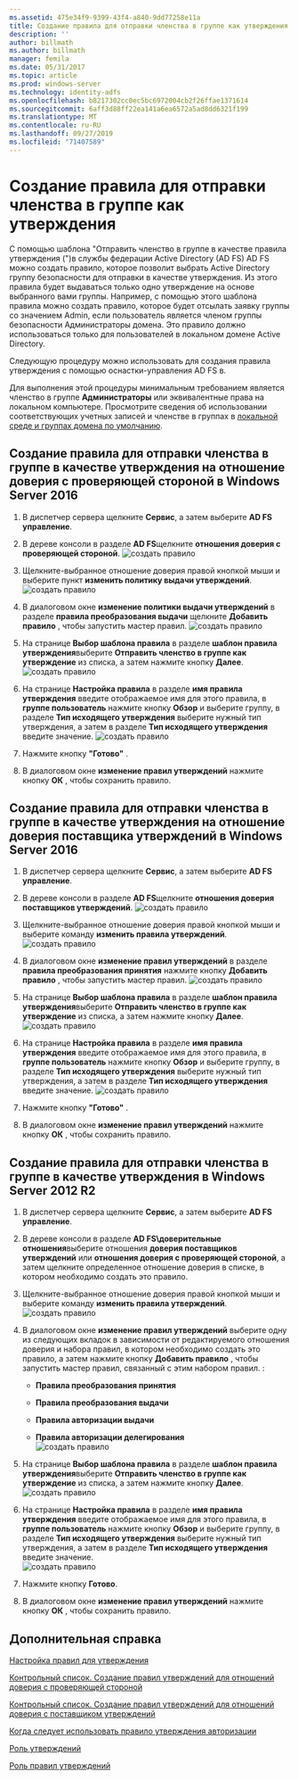 ```yaml
---
ms.assetid: 475e34f9-9399-43f4-a840-9dd77258e11a
title: Создание правила для отправки членства в группе как утверждения
description: ''
author: billmath
ms.author: billmath
manager: femila
ms.date: 05/31/2017
ms.topic: article
ms.prod: windows-server
ms.technology: identity-adfs
ms.openlocfilehash: b8217302cc0ec5bc6972004cb2f26ffae1371614
ms.sourcegitcommit: 6aff3d88ff22ea141a6ea6572a5ad8dd6321f199
ms.translationtype: MT
ms.contentlocale: ru-RU
ms.lasthandoff: 09/27/2019
ms.locfileid: "71407589"
---
```

# <a name="create-a-rule-to-send-group-membership-as-a-claim"></a>Создание правила для отправки членства в группе как утверждения

С помощью шаблона "Отправить членство в группе в качестве правила утверждения \("\)в службы федерации Active Directory (AD FS) AD FS можно создать правило, которое позволит выбрать Active Directory группу безопасности для отправки в качестве утверждения. Из этого правила будет выдаваться только одно утверждение на основе выбранного вами группы. Например, с помощью этого шаблона правила можно создать правило, которое будет отсылать заявку группы со значением Admin, если пользователь является членом группы безопасности Администраторы домена. Это правило должно использоваться только для пользователей в локальном домене Active Directory.  
  
Следующую процедуру можно использовать для создания правила утверждения с помощью оснастки\-управления AD FS в.  
  
Для выполнения этой процедуры минимальным требованием является членство в группе **Администраторы** или эквивалентные права на локальном компьютере.  Просмотрите сведения об использовании соответствующих учетных записей и членстве в группах в [локальной среде и группах домена по умолчанию](https://go.microsoft.com/fwlink/?LinkId=83477).   

## <a name="to-create-a-rule-to-send-group-membership-as-a-claim-on-a-relying-party-trust-in-windows-server-2016"></a>Создание правила для отправки членства в группе в качестве утверждения на отношение доверия с проверяющей стороной в Windows Server 2016 

1.  В диспетчер сервера щелкните **Сервис**, а затем выберите **AD FS управление**.  
  
2.  В дереве консоли в разделе **AD FS**щелкните **отношения доверия с проверяющей стороной**. 
![создать правило](media/Create-a-Rule-to-Pass-Through-or-Filter-an-Incoming-Claim/claimrule9.PNG)  
  
3.  Щелкните\-выбранное отношение доверия правой кнопкой мыши и выберите пункт **изменить политику выдачи утверждений**.
![создать правило](media/Create-a-Rule-to-Pass-Through-or-Filter-an-Incoming-Claim/claimrule10.PNG)   
  
4.  В диалоговом окне **изменение политики выдачи утверждений** в разделе **правила преобразования выдачи** щелкните **Добавить правило** , чтобы запустить мастер правил. 
![создать правило](media/Create-a-Rule-to-Pass-Through-or-Filter-an-Incoming-Claim/claimrule11.PNG)    

5.  На странице **Выбор шаблона правила** в разделе **шаблон правила утверждения**выберите **Отправить членство в группе как утверждение** из списка, а затем нажмите кнопку **Далее**.  
![создать правило](media/Create-a-Rule-to-Send-Group-Membership-as-a-Claim/group3.PNG)      

6.   На странице **Настройка правила** в разделе **имя правила утверждения** введите отображаемое имя для этого правила, в **группе пользователь** нажмите кнопку **Обзор** и выберите группу, в разделе **Тип исходящего утверждения** выберите нужный тип утверждения, а затем в разделе  **Тип исходящего утверждения** введите значение.
![создать правило](media/Create-a-Rule-to-Send-Group-Membership-as-a-Claim/group4.PNG)   

7.  Нажмите кнопку **"Готово"** .  
  
8.  В диалоговом окне **изменение правил утверждений** нажмите кнопку **ОК** , чтобы сохранить правило.
  
## <a name="to-create-a-rule-to-send-group-membership-as-a-claim-on-a-claims-provider-trust-in-windows-server-2016"></a>Создание правила для отправки членства в группе в качестве утверждения на отношение доверия поставщика утверждений в Windows Server 2016 
  
1.  В диспетчер сервера щелкните **Сервис**, а затем выберите **AD FS управление**.  
  
2.  В дереве консоли в разделе **AD FS**щелкните **отношения доверия поставщиков утверждений**. 
![создать правило](media/Create-a-Rule-to-Pass-Through-or-Filter-an-Incoming-Claim/claimrule1.PNG)  
  
3.  Щелкните\-выбранное отношение доверия правой кнопкой мыши и выберите команду **изменить правила утверждений**.
![создать правило](media/Create-a-Rule-to-Pass-Through-or-Filter-an-Incoming-Claim/claimrule2.PNG)   
  
4.  В диалоговом окне **изменение правил утверждений** в разделе **правила преобразования принятия** нажмите кнопку **Добавить правило** , чтобы запустить мастер правил.
![создать правило](media/Create-a-Rule-to-Pass-Through-or-Filter-an-Incoming-Claim/claimrule3.PNG)    

5.  На странице **Выбор шаблона правила** в разделе **шаблон правила утверждения**выберите **Отправить членство в группе как утверждение** из списка, а затем нажмите кнопку **Далее**.  
![создать правило](media/Create-a-Rule-to-Send-Group-Membership-as-a-Claim/group3.PNG)     

6.   На странице **Настройка правила** в разделе **имя правила утверждения** введите отображаемое имя для этого правила, в **группе пользователь** нажмите кнопку **Обзор** и выберите группу, в разделе **Тип исходящего утверждения** выберите нужный тип утверждения, а затем в разделе  **Тип исходящего утверждения** введите значение. 
![создать правило](media/Create-a-Rule-to-Send-Group-Membership-as-a-Claim/group4.PNG)      

7.  Нажмите кнопку **"Готово"** .  
  
8.  В диалоговом окне **изменение правил утверждений** нажмите кнопку **ОК** , чтобы сохранить правило.  




  
## <a name="to-create-a-rule-to-send-group-membership-as-a-claim-in-windows-server-2012-r2"></a>Создание правила для отправки членства в группе в качестве утверждения в Windows Server 2012 R2 
  
1.  В диспетчер сервера щелкните **Сервис**, а затем выберите **AD FS управление**.  
  
2.  В дереве консоли в разделе **AD FS\\доверительные отношения**выберите отношения **доверия поставщиков утверждений** или **отношения доверия с проверяющей стороной**, а затем щелкните определенное отношение доверия в списке, в котором необходимо создать это правило.  
  
3.  Щелкните\-выбранное отношение доверия правой кнопкой мыши и выберите команду **изменить правила утверждений**.
![создать правило](media/Create-a-Rule-to-Pass-Through-or-Filter-an-Incoming-Claim/claimrule6.PNG)  
  
4.  В диалоговом окне **изменение правил утверждений** выберите одну из следующих вкладок в зависимости от редактируемого отношения доверия и набора правил, в котором необходимо создать это правило, а затем нажмите кнопку **Добавить правило** , чтобы запустить мастер правил, связанный с этим набором правил. :  
  
    -   **Правила преобразования принятия**  
  
    -   **Правила преобразования выдачи**  
  
    -   **Правила авторизации выдачи**  
  
    -   **Правила авторизации делегирования**  
![создать правило](media/Create-a-Rule-to-Permit-All-Users/permitall5.PNG)
    
5.  На странице **Выбор шаблона правила** в разделе **шаблон правила утверждения**выберите **Отправить членство в группе как утверждение** из списка, а затем нажмите кнопку **Далее**.  
![создать правило](media/Create-a-Rule-to-Send-Group-Membership-as-a-Claim/group1.PNG)

6.  На странице **Настройка правила** в разделе **имя правила утверждения** введите отображаемое имя для этого правила, в **группе пользователь** нажмите кнопку **Обзор** и выберите группу, в разделе **Тип исходящего утверждения** выберите нужный тип утверждения, а затем в разделе  **Тип исходящего утверждения** введите значение.  
![создать правило](media/Create-a-Rule-to-Send-Group-Membership-as-a-Claim/group2.PNG)  

7.  Нажмите кнопку **Готово**.  
  
8.  В диалоговом окне **изменение правил утверждений** нажмите кнопку **ОК** , чтобы сохранить правило.  



## <a name="additional-references"></a>Дополнительная справка 
[Настройка правил для утверждения](Configure-Claim-Rules.md)  
 
[Контрольный список. Создание правил утверждений для отношений доверия с проверяющей стороной](https://technet.microsoft.com/library/ee913578.aspx)  

[Контрольный список. Создание правил утверждений для отношений доверия с поставщиком утверждений](https://technet.microsoft.com/library/ee913564.aspx)  
  
[Когда следует использовать правило утверждения авторизации](../../ad-fs/technical-reference/When-to-Use-an-Authorization-Claim-Rule.md)  

[Роль утверждений](../../ad-fs/technical-reference/The-Role-of-Claims.md)  
  
[Роль правил утверждений](../../ad-fs/technical-reference/The-Role-of-Claim-Rules.md) 
